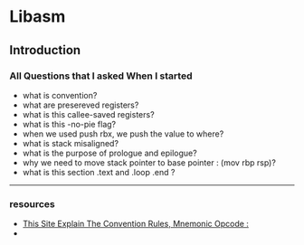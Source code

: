 # Libasm

## Introduction

### All Questions that I asked When I started

- what is convention?
- what are presereved registers?
- what is this callee-saved registers?
- what is this -no-pie flag?
- when we used push rbx, we push the value to where?
- what is stack misaligned?
- what is the purpose of prologue and epilogue?
- why we need to move stack pointer to base pointer : (mov rbp rsp)?
- what is this  section .text and .loop .end ?

---

### resources

- [This Site Explain The Convention Rules, Mnemonic Opcode :](http://6.s081.scripts.mit.edu/sp18/x86-64-architecture-guide.html#:~:text=Calling%20Convention&text=The%20caller%20uses%20registers%20to,off%20the%20stack%20in%20order.)
- 